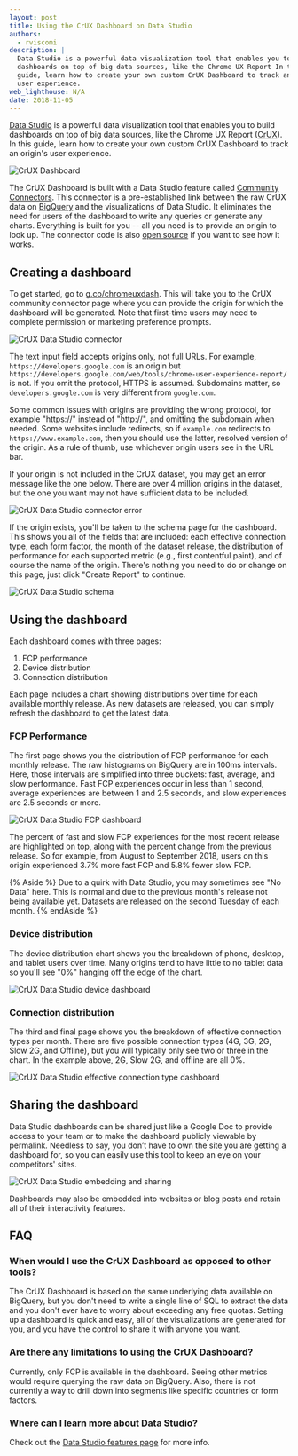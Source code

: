 ```yaml
---
layout: post
title: Using the CrUX Dashboard on Data Studio
authors:
  - rviscomi
description: |
  Data Studio is a powerful data visualization tool that enables you to build
  dashboards on top of big data sources, like the Chrome UX Report In this
  guide, learn how to create your own custom CrUX Dashboard to track an origin's
  user experience.
web_lighthouse: N/A
date: 2018-11-05
---
```


[Data Studio](https://marketingplatform.google.com/about/data-studio/) is a 
powerful data visualization tool that enables you to build dashboards on top of 
big data sources, like the Chrome UX Report 
([CrUX](https://developers.google.com/web/tools/chrome-user-experience-report/)). 
In this guide, learn how to create your own custom CrUX Dashboard to track an 
origin's user experience.

<img class="w-screenshot" src="./dash_fcp.png" alt="CrUX Dashboard">

The CrUX Dashboard is built with a Data Studio feature called [Community 
Connectors](https://developers.google.com/datastudio/connector/). 
This connector is a pre-established link between the raw CrUX data on 
[BigQuery](./bigquery.html) and the visualizations of Data Studio. It eliminates 
the need for users of the dashboard to write any queries or generate any charts. 
Everything is built for you -- all you need is to provide an origin to look up. 
The connector code is also 
[open source](https://github.com/googledatastudio/community-connectors/tree/master/chrome-ux-report) 
if you want to see how it works.

## Creating a dashboard

To get started, go to [g.co/chromeuxdash](https://g.co/chromeuxdash). 
This will take you to the CrUX community connector page where you can provide 
the origin for which the dashboard will be generated. Note that first-time users 
may need to complete permission or marketing preference prompts.

<img class="w-screenshot" src="./dash_connector.png" alt="CrUX Data Studio connector">

The text input field accepts origins only, not full URLs. For example, 
`https://developers.google.com` is an origin but 
`https://developers.google.com/web/tools/chrome-user-experience-report/` is not. 
If you omit the protocol, HTTPS is assumed. Subdomains matter, so 
`developers.google.com` is very different from `google.com`.

Some common issues with origins are providing the wrong protocol, for example 
"https://" instead of "http://", and omitting the subdomain when needed. 
Some websites include redirects, so if `example.com` redirects to 
`https://www.example.com`, then you should use the latter, resolved version of 
the origin. As a rule of thumb, use whichever origin users see in the URL bar.

If your origin is not included in the CrUX dataset, you may get an error message 
like the one below. There are over 4 million origins in the dataset, but the one 
you want may not have sufficient data to be included.

![CrUX Data Studio connector error](./dash_error.png)

If the origin exists, you'll be taken to the schema page for the dashboard. 
This shows you all of the fields that are included: each effective connection 
type, each form factor, the month of the dataset release, the distribution of 
performance for each supported metric (e.g., first contentful paint), and of 
course the name of the origin. There's nothing you need to do or change on this 
page, just click "Create Report" to continue.

<img class="w-screenshot" src="./dash_schema.png" alt="CrUX Data Studio schema">

## Using the dashboard

Each dashboard comes with three pages:

1. FCP performance
2. Device distribution
3. Connection distribution

Each page includes a chart showing distributions over time for each available 
monthly release. As new datasets are released, you can simply refresh the 
dashboard to get the latest data.

### FCP Performance

The first page shows you the distribution of FCP performance for each monthly
release. The raw histograms on BigQuery are in 100ms intervals. Here, those
intervals are simplified into three buckets: fast, average, and slow
performance. Fast FCP experiences occur in less than 1 second, average
experiences are between 1 and 2.5 seconds, and slow experiences are 2.5 seconds
or more.

![CrUX Data Studio FCP dashboard](./dash_fcp.png)

The percent of fast and slow FCP experiences for the most recent release are 
highlighted on top, along with the percent change from the previous release. 
So for example, from August to September 2018, users on this origin experienced 
3.7% more fast FCP and 5.8% fewer slow FCP.

{% Aside %}
Due to a quirk with Data Studio, you may sometimes see "No Data" here. This is
normal and due to the previous month's release not being available yet. Datasets
are released on the second Tuesday of each month.
{% endAside %}

### Device distribution

The device distribution chart shows you the breakdown of phone, desktop, and 
tablet users over time. Many origins tend to have little to no tablet data so 
you'll see "0%" hanging off the edge of the chart.

![CrUX Data Studio device dashboard](./dash_device.png)

### Connection distribution

The third and final page shows you the breakdown of effective connection types 
per month. There are five possible connection types (4G, 3G, 2G, Slow 2G, and 
Offline), but you will typically only see two or three in the chart. In the 
example above, 2G, Slow 2G, and offline are all 0%.

![CrUX Data Studio effective connection type dashboard](./dash_ect.png)

## Sharing the dashboard

Data Studio dashboards can be shared just like a Google Doc to provide access to 
your team or to make the dashboard publicly viewable by permalink. Needless to 
say, you don’t have to own the site you are getting a dashboard for, so you can 
easily use this tool to keep an eye on your competitors' sites.

![CrUX Data Studio embedding and sharing](./dash_embed.png)

Dashboards may also be embedded into websites or blog posts and retain all of 
their interactivity features.

## FAQ

### When would I use the CrUX Dashboard as opposed to other tools?

The CrUX Dashboard is based on the same underlying data available on BigQuery, 
but you don't need to write a single line of SQL to extract the data and you 
don't ever have to worry about exceeding any free quotas. Setting up a dashboard 
is quick and easy, all of the visualizations are generated for you, and you have 
the control to share it with anyone you want.

### Are there any limitations to using the CrUX Dashboard?

Currently, only FCP is available in the dashboard. Seeing other metrics would 
require querying the raw data on BigQuery. Also, there is not currently a way to 
drill down into segments like specific countries or form factors.

### Where can I learn more about Data Studio?

Check out the [Data Studio features page](https://marketingplatform.google.com/about/data-studio/features/) 
for more info.

